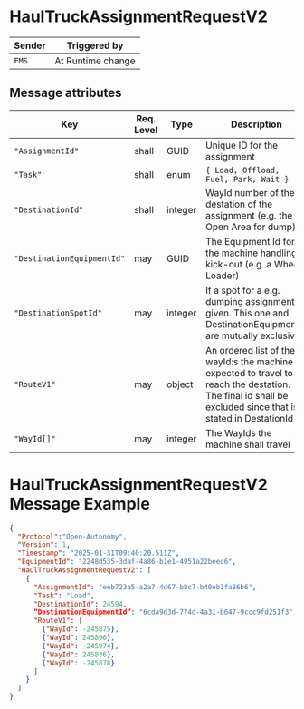 # HaulTruckAssignmentRequestV2

|Sender| Triggered by | 
|---|---|
|`FMS` |  At Runtime change |

## Message attributes

| Key                  | Req. Level | Type          |  Description                                             |
|-------------------------|-----------|--------------|---------------------------------------------------------|
| `"AssignmentId"`           | shall     | GUID      | Unique ID for the assignment                 |
| `"Task"`    | shall    | enum       |  `{ Load, Offload, Fuel, Park, Wait }`       | 
| `"DestinationId"`     | shall     | integer      |   WayId number of the destation of the assignment (e.g. the Open Area for dump)  |
| `"DestinationEquipmentId"`               | may    | GUID | The Equipment Id for the machine handling kick-out (e.g. a Wheel Loader)   |  
| `"DestinationSpotId"`               | may    | integer | If a spot for a e.g. dumping assignment is given. This one and DestinationEquipmentId are mutually exclusive.    |  
| `"RouteV1"`               | may    | object | An ordered list of the wayId:s the machine is expected to travel to reach the destation. The final id shall be excluded since that is stated in DestationId  |  
| `"WayId[]"`               | may    | integer | The WayIds the machine shall travel |  

# HaulTruckAssignmentRequestV2 Message Example
```json
{
  "Protocol":"Open-Autonomy",
  "Version": 1,
  "Timestamp": "2025-01-31T09:40:20.511Z",
  "EquipmentId": "2248d535-3daf-4a86-b1e1-4951a22beec6",
  "HaulTruckAssignmentRequestV2": [
    {
      "AssignmentId": "eeb723a5-a2a7-4d67-b8c7-b40eb3fa86b6",
      "Task": "Load",
      "DestinationId": 24594,
      “DestinationEquipmentId”: "6cda9d3d-774d-4a31-b647-9ccc9fd251f3",
      "RouteV1": [
        {"WayId": -245875},
        {"WayId": 245896},
        {"WayId": -245974},
        {"WayId": 245836},
        {"WayId": -245878}
      ]
    }
  ]
}

```
